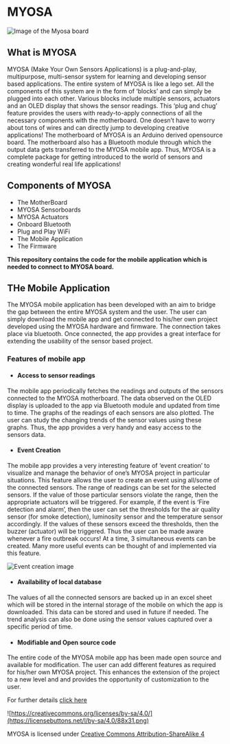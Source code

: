 # MYOSA
![Image of the Myosa board](https://ieee-sensors.org/wp-content/uploads/2018/05/myosa-3.jpg)

## What is MYOSA
MYOSA (Make Your Own Sensors Applications) is a plug-and-play, multipurpose, multi-sensor system for learning and developing sensor based applications. The entire system of MYOSA is like a lego set. All the components of this system are in the form of ‘blocks’ and can simply be plugged into each other. Various blocks include multiple sensors, actuators and an OLED display that shows the sensor readings. This ‘plug and chug’ feature provides the users with ready-to-apply connections of all the necessary components with the motherboard. One doesn’t have to worry about tons of wires and can directly jump to developing creative applications!  The motherboard of MYOSA is an Arduino derived opensource board.  The motherboard also has a Bluetooth module through which the output data gets transferred to the MYOSA mobile app. Thus, MYOSA is a complete package for getting introduced to the world of sensors and creating wonderful real life applications!

## Components of MYOSA
* The MotherBoard
* MYOSA Sensorboards
* MYOSA Actuators
* Onboard Bluetooth
* Plug and Play WiFi
* The Mobile Application
* The Firmware

**This repository contains the code for the mobile application which is needed to connect to MYOSA board.**

## THe Mobile Application
The MYOSA mobile application has been developed with an aim to bridge the gap between the entire MYOSA system and the user. The user can simply download the mobile app and get connected to his/her own project developed using the MYOSA hardware and firmware. The connection takes place via bluetooth. Once connected, the app provides a great interface for extending the usability of the sensor based project.

### Features of mobile app

* #### Access to sensor readings
The mobile app periodically fetches the readings and outputs of the sensors connected to the MYOSA motherboard. The data observed on the OLED display is uploaded to the app via Bluetooth module and updated from time to time. The graphs of the readings of each sensors are also plotted. The user can study the changing trends of the sensor values using these graphs. Thus, the app provides a very handy and easy access to the sensors data.

* #### Event Creation
The mobile app provides a very interesting feature of ‘event creation’ to visualize and manage the behavior of one’s  MYOSA project in particular situations. This feature allows the user to create an event using all/some of the connected sensors. The range of readings can be set for the selected sensors. If the value of those particular sensors violate the range, then the appropriate actuators will be triggered. For example, if the event is ‘Fire detection and alarm’, then the user can set the thresholds for the air quality sensor (for smoke detection), luminosity sensor and the temperature sensor accordingly. If the values of these sensors exceed the thresholds, then the buzzer (actuator) will be triggered. Thus the user can be made aware whenever a fire outbreak occurs! At a time, 3 simultaneous events can be created. Many more useful events can be thought of and implemented via this feature.

![Event creation image](https://ieee-sensors.org/wp-content/uploads/2018/05/App2.jpg)

* #### Availability of local database
The values of all the connected sensors are backed up in an excel sheet which will be stored in the internal storage of the mobile on which the app is downloaded. This data can be stored and used in future if needed. The trend analysis can also be done using the sensor values captured over a specific period of time.

* #### Modifiable and Open source code
The entire code of the MYOSA mobile app has been made open source and available for modification. The user can add different features as required for his/her own MYOSA project. This enhances the extension of the project to a new level and and provides the opportunity of customization to the user.

For further details [click here](https://ieee-sensors.org/myosa/)

![https://creativecommons.org/licenses/by-sa/4.0/](https://licensebuttons.net/l/by-sa/4.0/88x31.png)

MYOSA is licensed under [Creative Commons Attribution-ShareAlike 4](https://creativecommons.org/licenses/by-sa/4.0/)
